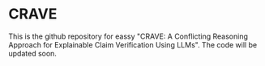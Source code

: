 # CRAVE
This is the github repository for eassy "CRAVE: A Conflicting Reasoning Approach for Explainable Claim Verification Using LLMs". The code will be updated soon.
